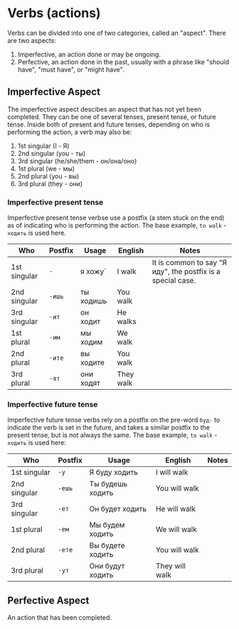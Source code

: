 # Verbs (actions)

Verbs can be divided into one of two categories, called an "aspect". There are
two aspects:

  1. Imperfective, an action done or may be ongoing.
  1. Perfective, an action done in the past, usually with a phrase like
  "should have", "must have", or "might have".

## Imperfective Aspect

The imperfective aspect descibes an aspect that has not yet been
completed. They can be one of several tenses, present tense, or future
tense. Inside both of present and future tenses, depending on who is
performing the action, a verb may also be:

  1. 1st singular (I - Я)
  1. 2nd singular (you - ты)
  1. 3rd singular (he/she/them - он/она/оно)
  1. 1st plural (we - мы)
  1. 2nd plural (you - вы)
  1. 3rd plural (they - они)

### Imperfective present tense

Imperfective present tense verbse use a postfix (a stem stuck on the end) as
of indicating who is performing the action. The base example,
`to walk` - `ходить` is used here.

| Who | Postfix | Usage | English | Notes |
|-----|-----|-----|-----| --- |
| 1st singular | `-` | я хожу́ | I walk | It is common to say "Я иду", the postfix is a special case. |
| 2nd singular | `-ишь` | ты ходишь | You walk | |
| 3rd singular | `-ит` | он ходит | He walks | |
| 1st plural | `-им` | мы ходим | We walk | |
| 2nd plural | `-ите` | вы ходите | You walk | |
| 3rd plural | `-ят` | они ходят | They walk | |

### Imperfective future tense

Imperfective future tense verbs rely on a postfix on the pre-word `буд-`
to indicate the verb is set in the future, and takes a similar postfix to
the present tense, but is not always the same. The base example,
`to walk` - `ходить` is used here:

| Who | Postfix | Usage | English | Notes |
|-----|-----|-----|-----| --- |
| 1st singular | `-у` | Я буду ходить | I will walk | |
| 2nd singular | `-ешь` | Ты будешь ходить | You will walk | |
| 3rd singular | `-ет` | Он будет ходить | He will walk | |
| 1st plural | `-ем` | Мы будем ходить | We will walk | |
| 2nd plural | `-ете` | Вы будете ходить | You will walk | |
| 3rd plural | `-ут` | Они будут ходить | They will walk | |

## Perfective Aspect

An action that has been completed.
